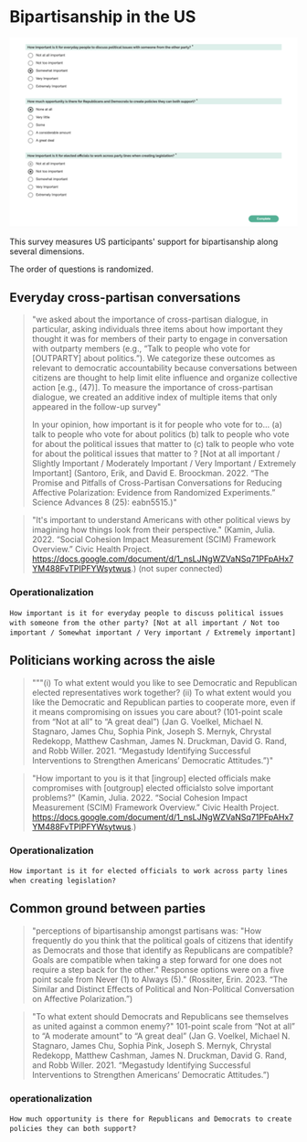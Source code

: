 # Bipartisanship in the US

![Screenshot](screenshot.png)

This survey measures US participants' support for bipartisanship along several dimensions.

The order of questions is randomized.

## Everyday cross-partisan conversations

> "we asked about the importance of cross-partisan dialogue, in particular, asking individuals three items about how important they thought it was for members of their party to engage in conversation with outparty members (e.g., “Talk to people who vote for [OUTPARTY] about politics.”). We categorize these outcomes as relevant to democratic accountability because conversations between citizens are thought to help limit elite influence and organize collective action [e.g., (47)]. To measure the importance of cross-partisan dialogue, we created an additive index of multiple items that only appeared in the follow-up survey"
>
> In your opinion, how important is it for people who vote for <inparty> to... (a) talk to people who vote for <outparty> about politics (b) talk to people who vote for <outparty> about the political issues that matter to <outparty> (c) talk to people who vote for <outparty> about the political issues that matter to <inparty>? [Not at all important / Slightly Important / Moderately Important / Very Important / Extremely Important]
> (Santoro, Erik, and David E. Broockman. 2022. “The Promise and Pitfalls of Cross-Partisan Conversations for Reducing Affective Polarization: Evidence from Randomized Experiments.” Science Advances 8 (25): eabn5515.)"

> "It's important to understand Americans with other political views by imagining how things look from their perspective." (Kamin, Julia. 2022. “Social Cohesion Impact Measurement (SCIM) Framework Overview.” Civic Health Project. https://docs.google.com/document/d/1_nsLJNgWZVaNSq71PFpAHx7YM488FvTPIPFYWsytwus.) (not super connected)

### Operationalization

`How important is it for everyday people to discuss political issues with someone from the other party? [Not at all important / Not too important / Somewhat important / Very important / Extremely important]`

## Politicians working across the aisle

> """(i) To what extent would you like to see Democratic and Republican elected representatives work together? (ii) To what extent would you like the Democratic and Republican parties to cooperate more,
> even if it means compromising on issues you care about? (101-point scale from “Not at all” to “A great deal”) (Jan G. Voelkel, Michael N. Stagnaro, James Chu, Sophia Pink, Joseph S. Mernyk, Chrystal Redekopp, Matthew Cashman, James N. Druckman, David G. Rand, and Robb Willer. 2021. “Megastudy Identifying Successful Interventions to Strengthen Americans’ Democratic Attitudes.”)"

> "How important to you is it that [ingroup] elected officials make compromises with [outgroup] elected officialsto solve important problems?" (Kamin, Julia. 2022. “Social Cohesion Impact Measurement (SCIM) Framework Overview.” Civic Health Project. https://docs.google.com/document/d/1_nsLJNgWZVaNSq71PFpAHx7YM488FvTPIPFYWsytwus.)

### Operationalization

`How important is it for elected officials to work across party lines when creating legislation?`

## Common ground between parties

> "perceptions of bipartisanship amongst partisans was: "How frequently do you think that the political goals of citizens that identify as Democrats and those that identify as Republicans are compatible? Goals are compatible when taking a step forward for one does not require a step back for the other." Response options were on a five point scale from Never (1) to Always (5)." (Rossiter, Erin. 2023. “The Similar and Distinct Effects of Political and Non-Political Conversation on Affective Polarization.”)

> "To what extent should Democrats and Republicans see themselves as united against a common enemy?" 101-point scale from “Not at all” to “A moderate amount” to “A great deal” (Jan G. Voelkel, Michael N. Stagnaro, James Chu, Sophia Pink, Joseph S. Mernyk, Chrystal Redekopp, Matthew Cashman, James N. Druckman, David G. Rand, and Robb Willer. 2021. “Megastudy Identifying Successful Interventions to Strengthen Americans’ Democratic Attitudes.”)

### operationalization

`How much opportunity is there for Republicans and Democrats to create policies they can both support?`
